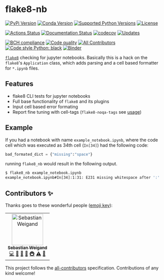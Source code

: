 # flake8-nb

[![PyPi Version](https://img.shields.io/pypi/v/flake8_nb.svg)](https://pypi.org/project/flake8-nb/)
[![Conda Version](https://img.shields.io/conda/vn/conda-forge/flake8-nb.svg)](https://anaconda.org/conda-forge/flake8-nb)
[![Supported Python Versions](https://img.shields.io/pypi/pyversions/flake8_nb.svg)](https://pypi.org/project/flake8-nb/)
[![License](https://img.shields.io/badge/License-Apache%202.0-blue.svg)](https://opensource.org/licenses/Apache-2.0)

[![Actions Status](https://github.com/s-weigand/flake8-nb/workflows/Tests/badge.svg)](https://github.com/s-weigand/flake8-nb/actions)
[![Documentation Status](https://readthedocs.org/projects/flake8-nb/badge/?version=latest)](https://flake8-nb.readthedocs.io/en/latest/?badge=latest)
[![codecov](https://codecov.io/gh/s-weigand/flake8-nb/branch/master/graph/badge.svg)](https://codecov.io/gh/s-weigand/flake8-nb)
[![Updates](https://pyup.io/repos/github/s-weigand/flake8-nb/shield.svg)](https://pyup.io/repos/github/s-weigand/flake8-nb/)

[![BCH compliance](https://bettercodehub.com/edge/badge/s-weigand/flake8-nb?branch=master)](https://bettercodehub.com/)
[![Code quality](https://api.codacy.com/project/badge/Grade/d02b436a637243a1b626b74d018c3bbe)](https://www.codacy.com/manual/s.weigand.phy/flake8-nb?utm_source=github.com&utm_medium=referral&utm_content=s-weigand/flake8-nb&utm_campaign=Badge_Grade)
[![All Contributors](https://img.shields.io/badge/all_contributors-1-orange.svg?style=flat-square)](#contributors)
[![Code style Python: black](https://img.shields.io/badge/code%20style-black-000000.svg)](https://github.com/psf/black)
[![Binder](https://static.mybinder.org/badge_logo.svg)](https://mybinder.org/v2/gh/s-weigand/flake8-nb.git/master?urlpath=lab%2Ftree%2Ftests%2Fdata%2Fnotebooks)

[`flake8`](https://gitlab.com/pycqa/flake8) checking for jupyter notebooks.
Basically this is a hack on the `flake8`'s `Application` class,
which adds parsing and a cell based formatter for `*.ipynb` files.

## Features

- flake8 CLI tests for jupyter notebooks
- Full base functionality of `flake8` and its plugins
- Input cell based error formating
- Report fine tuning with cell-tags (`flake8-noqa-tags` see [usage](https://flake8-nb.readthedocs.io/en/latest/usage.html#cell-tags))

## Example

If you had a notebook with name `example_notebook.ipynb`, where the code cell
which was executed as 34th cell (`In[34]`) had the following code:

```python
bad_formated_dict = {"missing":"space"}
```

running `flake8_nb` would result in the following output.

```bash
$ flake8_nb example_notebook.ipynb
example_notebook.ipynb#In[34]:1:31: E231 missing whitespace after ':'
```

## Contributors ✨

Thanks goes to these wonderful people ([emoji key](https://allcontributors.org/docs/en/emoji-key)):

<!-- ALL-CONTRIBUTORS-LIST:START - Do not remove or modify this section -->
<!-- prettier-ignore -->
<table>
  <tr>
    <td align="center"><a href="https://github.com/s-weigand"><img src="https://avatars2.githubusercontent.com/u/9513634?v=4" width="100px;" alt="Sebastian Weigand"/><br /><sub><b>Sebastian Weigand</b></sub></a><br /><a href="https://github.com/s-weigand/flake8-nb/commits?author=s-weigand" title="Code">💻</a> <a href="#ideas-s-weigand" title="Ideas, Planning, & Feedback">🤔</a> <a href="#maintenance-s-weigand" title="Maintenance">🚧</a> <a href="#projectManagement-s-weigand" title="Project Management">📆</a> <a href="#infra-s-weigand" title="Infrastructure (Hosting, Build-Tools, etc)">🚇</a> <a href="https://github.com/s-weigand/flake8-nb/commits?author=s-weigand" title="Tests">⚠️</a> <a href="https://github.com/s-weigand/flake8-nb/commits?author=s-weigand" title="Documentation">📖</a></td>
  </tr>
</table>

<!-- ALL-CONTRIBUTORS-LIST:END -->

This project follows the [all-contributors](https://github.com/all-contributors/all-contributors) specification. Contributions of any kind welcome!
